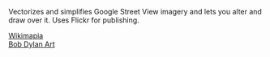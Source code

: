 Vectorizes and simplifies Google Street View imagery and lets you alter and draw over it.
Uses Flickr for publishing.

<a href="https://wikimapia.org" target="_blank">Wikimapia</a><br/>
<a href="http://bobdylanart.com" target="_blank">Bob Dylan Art</a>
